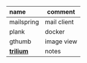 | name                                            | comment     |
| :---------------------------------------------- | ----------- |
| mailspring                                      | mail client |
| plank                                           | docker      |
| gthumb                                          | image view  |
| **[trilium](https://github.com/zadam/trilium)** | notes       |

